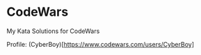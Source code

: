 # CodeWars
My Kata Solutions for CodeWars

Profile: (CyberBoy)[https://www.codewars.com/users/CyberBoy]
